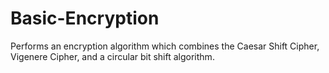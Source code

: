 # Basic-Encryption
Performs an encryption algorithm which combines the Caesar Shift Cipher, Vigenere Cipher, and a circular bit shift algorithm.
